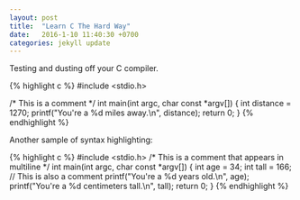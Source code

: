 ```yaml
---
layout: post
title:  "Learn C The Hard Way"
date:   2016-1-10 11:40:30 +0700
categories: jekyll update
---
```

Testing and dusting off your C compiler.

{% highlight c %}
#include <stdio.h>

/* This is a comment */
int main(int argc, char const *argv[])
{
	int distance = 1270;
	printf("You're a %d miles away.\n", distance);
	return 0;
}
{% endhighlight %}

Another sample of syntax highlighting:

{% highlight c %}
#include <stdio.h>
/* This is a comment 
that appears in multiline */
int main(int argc, char const *argv[])
{
	int age = 34;
	int tall = 166;
	// This is also a comment
	printf("You're a %d years old.\n", age);
	printf("You're a %d centimeters tall.\n", tall);
	return 0;
}
{% endhighlight %}